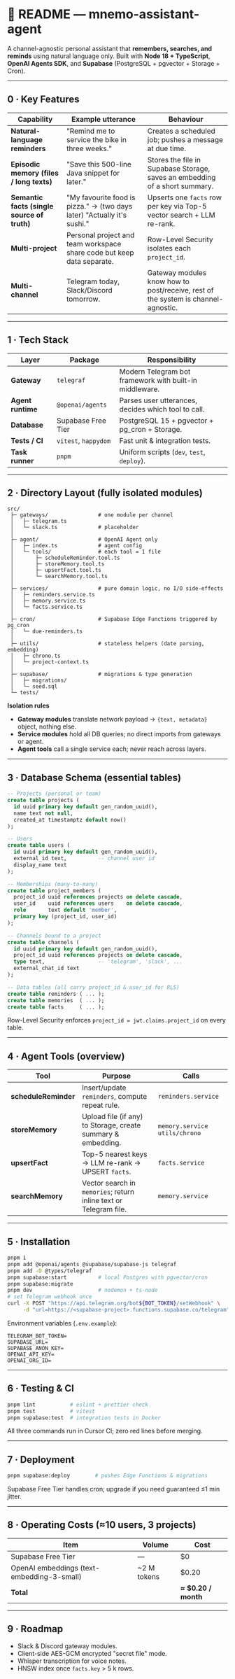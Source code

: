# 📖 README — mnemo-assistant-agent

A channel-agnostic personal assistant that **remembers, searches, and reminds** using natural language only.
Built with **Node 18 + TypeScript**, **OpenAI Agents SDK**, and **Supabase** (PostgreSQL + pgvector + Storage + Cron).

---

## 0 · Key Features

| Capability                                  | Example utterance                                                       | Behaviour                                                                         |
| ------------------------------------------- | ----------------------------------------------------------------------- | --------------------------------------------------------------------------------- |
| **Natural-language reminders**              | "Remind me to service the bike in three weeks."                         | Creates a scheduled job; pushes a message at due time.                            |
| **Episodic memory (files / long texts)**    | "Save this 500-line Java snippet for later."                            | Stores the file in Supabase Storage, saves an embedding of a short summary.       |
| **Semantic facts (single source of truth)** | "My favourite food is pizza." → (two days later) "Actually it's sushi." | Upserts one `facts` row per key via Top-5 vector search + LLM re-rank.            |
| **Multi-project**                           | Personal project and team workspace share code but keep data separate.  | Row-Level Security isolates each `project_id`.                                    |
| **Multi-channel**                           | Telegram today, Slack/Discord tomorrow.                                 | Gateway modules know how to post/receive, rest of the system is channel-agnostic. |

---

## 1 · Tech Stack

| Layer             | Package                 | Responsibility                                      |
| ----------------- | ----------------------- | --------------------------------------------------- |
| **Gateway**       | `telegraf`              | Modern Telegram bot framework with built-in middleware. |
| **Agent runtime** | `@openai/agents`        | Parses user utterances, decides which tool to call. |
| **Database**      | Supabase Free Tier      | PostgreSQL 15 + pgvector + pg\_cron + Storage.      |
| **Tests / CI**    | `vitest`, `happydom`    | Fast unit & integration tests.                      |
| **Task runner**   | `pnpm`                  | Uniform scripts (`dev`, `test`, `deploy`).          |

---

## 2 · Directory Layout (fully isolated modules)

```
src/
 ├─ gateways/                # one module per channel
 │   ├─ telegram.ts          
 │   └─ slack.ts             # placeholder
 │
 ├─ agent/                   # OpenAI Agent only
 │   ├─ index.ts             # agent config
 │   └─ tools/               # each tool = 1 file
 │       ├─ scheduleReminder.tool.ts
 │       ├─ storeMemory.tool.ts
 │       ├─ upsertFact.tool.ts
 │       └─ searchMemory.tool.ts
 │
 ├─ services/                # pure domain logic, no I/O side-effects
 │   ├─ reminders.service.ts
 │   ├─ memory.service.ts
 │   └─ facts.service.ts
 │
 ├─ cron/                    # Supabase Edge Functions triggered by pg_cron
 │   └─ due-reminders.ts
 │
 ├─ utils/                   # stateless helpers (date parsing, embedding)
 │   ├─ chrono.ts
 │   └─ project-context.ts
 │
 ├─ supabase/                # migrations & type generation
 │   ├─ migrations/
 │   └─ seed.sql
 └─ tests/
```

**Isolation rules**

* **Gateway modules** translate network payload → `{text, metadata}` object, nothing else.
* **Service modules** hold all DB queries; no direct imports from gateways or agent.
* **Agent tools** call a single service each; never reach across layers.

---

## 3 · Database Schema (essential tables)

```sql
-- Projects (personal or team)
create table projects (
  id uuid primary key default gen_random_uuid(),
  name text not null,
  created_at timestamptz default now()
);

-- Users
create table users (
  id uuid primary key default gen_random_uuid(),
  external_id text,          -- channel user id
  display_name text
);

-- Memberships (many-to-many)
create table project_members (
  project_id uuid references projects on delete cascade,
  user_id    uuid references users    on delete cascade,
  role       text default 'member',
  primary key (project_id, user_id)
);

-- Channels bound to a project
create table channels (
  id uuid primary key default gen_random_uuid(),
  project_id uuid references projects on delete cascade,
  type text,                 -- 'telegram', 'slack', ...
  external_chat_id text
);

-- Data tables (all carry project_id & user_id for RLS)
create table reminders ( ... );
create table memories  ( ... );
create table facts     ( ... );
```

Row-Level Security enforces `project_id = jwt.claims.project_id` on every table.

---

## 4 · Agent Tools (overview)

| Tool                 | Purpose                                                           | Calls                             |
| -------------------- | ----------------------------------------------------------------- | --------------------------------- |
| **scheduleReminder** | Insert/update `reminders`, compute repeat rule.                   | `reminders.service`               |
| **storeMemory**      | Upload file (if any) to Storage, create summary & embedding.      | `memory.service`   `utils/chrono` |
| **upsertFact**       | Top-5 nearest keys → LLM re-rank → UPSERT `facts`.                | `facts.service`                   |
| **searchMemory**     | Vector search in `memories`; return inline text or Telegram file. | `memory.service`                  |

---

## 5 · Installation

```bash
pnpm i
pnpm add @openai/agents @supabase/supabase-js telegraf
pnpm add -D @types/telegraf
pnpm supabase:start          # local Postgres with pgvector/cron
pnpm supabase:migrate
pnpm dev                     # nodemon + ts-node
# set Telegram webhook once
curl -X POST "https://api.telegram.org/bot${BOT_TOKEN}/setWebhook" \
     -d "url=https://<supabase-project>.functions.supabase.co/telegram"
```

Environment variables (`.env.example`):

```
TELEGRAM_BOT_TOKEN=
SUPABASE_URL=
SUPABASE_ANON_KEY=
OPENAI_API_KEY=
OPENAI_ORG_ID=
```

---

## 6 · Testing & CI

```bash
pnpm lint           # eslint + prettier check
pnpm test           # vitest
pnpm supabase:test  # integration tests in Docker
```

All three commands run in Cursor CI; zero red lines before merging.

---

## 7 · Deployment

```bash
pnpm supabase:deploy        # pushes Edge Functions & migrations
```

Supabase Free Tier handles cron; upgrade if you need guaranteed ≤1 min jitter.

---

## 8 · Operating Costs (≈10 users, 3 projects)

| Item                                       | Volume       | Cost                 |
| ------------------------------------------ | ------------ | -------------------- |
| Supabase Free Tier                         | —            | \$0                  |
| OpenAI embeddings (text-embedding-3-small) | \~2 M tokens | \$0.20               |
| **Total**                                  |              | **≈ \$0.20 / month** |

---

## 9 · Roadmap

* Slack & Discord gateway modules.
* Client-side AES-GCM encrypted "secret file" mode.
* Whisper transcription for voice notes.
* HNSW index once `facts.key` > 5 k rows.